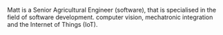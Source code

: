 Matt is a Senior Agricultural Engineer (software), that is specialised in the field of software development. computer vision, mechatronic integration and the Internet of Things (IoT).
